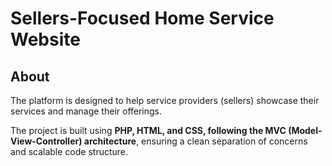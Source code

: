 # Sellers-Focused Home Service Website

## About

The platform is designed to help service providers (sellers) showcase their services and manage their offerings.

The project is built using **PHP, HTML, and CSS, following the MVC (Model-View-Controller) architecture**, ensuring a clean separation of concerns and scalable code structure.


